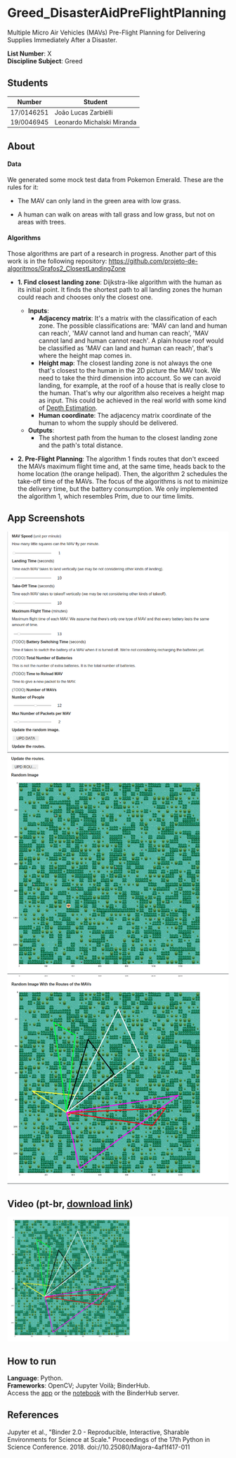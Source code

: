 # Greed_DisasterAidPreFlightPlanning
Multiple Micro Air Vehicles (MAVs) Pre-Flight Planning for Delivering Supplies Immediately After a Disaster.

**List Number**: X<br>
**Discipline Subject**: Greed<br>

## Students
|Number | Student |
| -- | -- |
| 17/0146251  |  João Lucas Zarbiélli |
| 19/0046945  |  Leonardo Michalski Miranda |

## About
#### Data
We generated some mock test data from Pokemon Emerald. These are the rules for it:

* The MAV can only land in the green area with low grass.

* A human can walk on areas with tall grass and low grass, but not on areas with trees.

#### Algorithms
Those algorithms are part of a research in progress. Another part of this work is in the following repository: https://github.com/projeto-de-algoritmos/Grafos2_ClosestLandingZone

* **1. Find closest landing zone**: Dijkstra-like algorithm with the human as its initial point. It finds the shortest path to all landing zones the human could reach and chooses only the closest one.
  * **Inputs**:
    * **Adjacency matrix**: It's a matrix with the classification of each zone. The possible classifications are: 'MAV can land and human can reach', 'MAV cannot land and human can reach', 'MAV cannot land and human cannot reach'. A plain house roof would be classified as 'MAV can land and human can reach', that's where the height map comes in.
    * **Height map**: The closest landing zone is not always the one that's closest to the human in the 2D picture the MAV took. We need to take the third dimension into account. So we can avoid landing, for example, at the roof of a house that is really close to the human. That's why our algorithm also receives a height map as input. This could be achieved in the real world with some kind of [Depth Estimation](https://beyondminds.ai/blog/depth-estimation/).
    * **Human coordinate**: The adjacency matrix coordinate of the human to whom the supply should be delivered.
  * **Outputs**:
    * The shortest path from the human to the closest landing zone and the path's total distance.

* **2. Pre-Flight Planning**: The algorithm 1 finds routes that don't exceed the MAVs maximum flight time and, at the same time, heads back to the home location (the orange helipad). Then, the algorithm 2 schedules the take-off time of the MAVs. The focus of the algorithms is not to minimize the delivery time, but the battery consumption. We only implemented the algorithm 1, which resembles Prim, due to our time limits.



## App Screenshots
![Screenshot 1](assets/screenshot1.png)
![Screenshot 2](assets/screenshot2.png)
![Screenshot 3](assets/screenshot3.png)

## Video (pt-br, [download link](https://raw.githubusercontent.com/projeto-de-algoritmos/Greed_DisasterAidPreFlightPlanning/main/assets/app_video.mp4))
[![](assets/app_video_splash_screen.png)](https://youtu.be/TODO)

## How to run
**Language**: Python.<br>
**Frameworks**: OpenCV; Jupyter Voilà; BinderHub.<br>
Access the [app](https://mybinder.org/v2/gh/projeto-de-algoritmos/Greed_DisasterAidPreFlightPlanning/main?urlpath=%2Fvoila%2Frender%2Fapp.ipynb) or the [notebook](https://mybinder.org/v2/gh/projeto-de-algoritmos/Greed_DisasterAidPreFlightPlanning/main?filepath=app.ipynb) with the BinderHub server.


## References

Jupyter et al., "Binder 2.0 - Reproducible, Interactive, Sharable
Environments for Science at Scale." Proceedings of the 17th Python
in Science Conference. 2018. doi://10.25080/Majora-4af1f417-011
